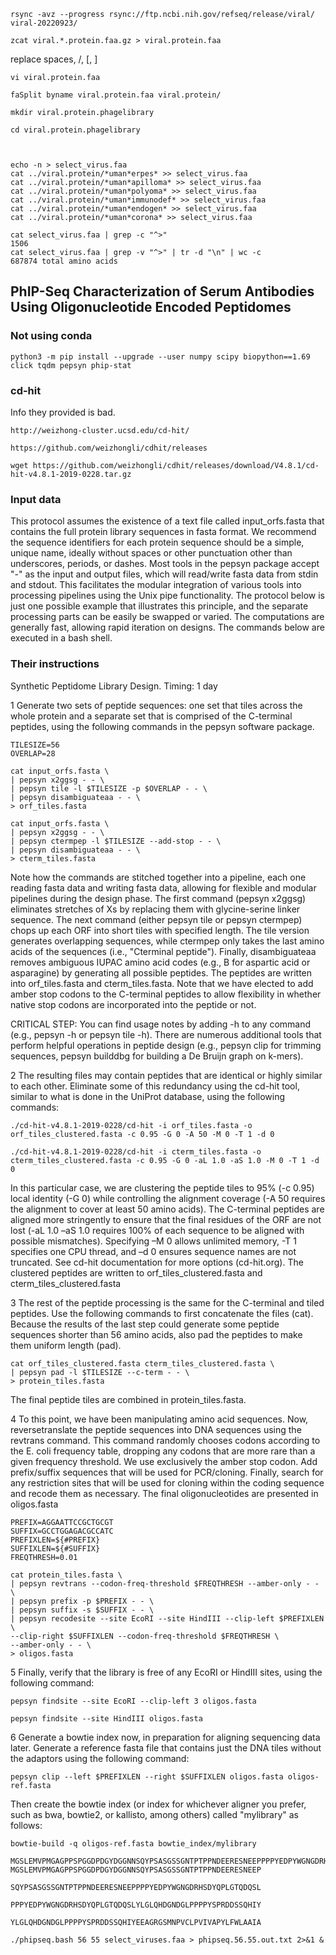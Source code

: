 

```
rsync -avz --progress rsync://ftp.ncbi.nih.gov/refseq/release/viral/ viral-20220923/

zcat viral.*.protein.faa.gz > viral.protein.faa
```

replace spaces, /, [, ]
```
vi viral.protein.faa
```


```
faSplit byname viral.protein.faa viral.protein/

mkdir viral.protein.phagelibrary

cd viral.protein.phagelibrary



echo -n > select_virus.faa
cat ../viral.protein/*uman*erpes* >> select_virus.faa
cat ../viral.protein/*uman*apilloma* >> select_virus.faa
cat ../viral.protein/*uman*polyoma* >> select_virus.faa
cat ../viral.protein/*uman*immunodef* >> select_virus.faa
cat ../viral.protein/*uman*endogen* >> select_virus.faa
cat ../viral.protein/*uman*corona* >> select_virus.faa

cat select_virus.faa | grep -c "^>"
1506
cat select_virus.faa | grep -v "^>" | tr -d "\n" | wc -c
687874 total amino acids

```









##	PhIP-Seq Characterization of Serum Antibodies Using Oligonucleotide Encoded Peptidomes


###	Not using conda

```
python3 -m pip install --upgrade --user numpy scipy biopython==1.69 click tqdm pepsyn phip-stat
```


###	cd-hit

Info they provided is bad.

```
http://weizhong-cluster.ucsd.edu/cd-hit/

https://github.com/weizhongli/cdhit/releases

wget https://github.com/weizhongli/cdhit/releases/download/V4.8.1/cd-hit-v4.8.1-2019-0228.tar.gz
```


###	Input data

This protocol assumes the existence of a text file called input_orfs.fasta that contains the full protein library sequences in fasta format. We recommend the sequence identifiers for each protein sequence should be a simple, unique name, ideally without spaces or other punctuation other than underscores, periods, or dashes. Most tools in the pepsyn package accept "-" as the input and output files, which will read/write fasta data from stdin and stdout. This facilitates the modular integration of various tools into processing pipelines using the Unix pipe functionality. The protocol below is just one possible example that illustrates this principle, and the separate processing parts can be easily be swapped or varied. The computations are generally fast, allowing rapid iteration on designs. The commands below are executed in a bash shell.


###	Their instructions


Synthetic Peptidome Library Design. Timing: 1 day

1 Generate two sets of peptide sequences: one set that tiles across the whole protein and a separate set that is comprised of the C-terminal peptides, using the following commands in the pepsyn software package.

```
TILESIZE=56
OVERLAP=28

cat input_orfs.fasta \
| pepsyn x2ggsg - - \
| pepsyn tile -l $TILESIZE -p $OVERLAP - - \
| pepsyn disambiguateaa - - \
> orf_tiles.fasta

cat input_orfs.fasta \
| pepsyn x2ggsg - - \
| pepsyn ctermpep -l $TILESIZE --add-stop - - \
| pepsyn disambiguateaa - - \
> cterm_tiles.fasta
```

Note how the commands are stitched together into a pipeline, each one reading fasta data and writing fasta data, allowing for flexible and modular pipelines during the design phase. The first command (pepsyn x2ggsg) eliminates stretches of Xs by replacing them with glycine-serine linker sequence. The next command (either pepsyn tile or pepsyn ctermpep) chops up each ORF into short tiles with specified length. The tile version generates overlapping sequences, while ctermpep only takes the last amino acids of the sequences (i.e., "Cterminal peptide"). Finally, disambiguateaa removes ambiguous IUPAC amino acid codes (e.g., B for aspartic acid or asparagine) by generating all possible peptides. The peptides are written into orf_tiles.fasta and cterm_tiles.fasta. Note that we have elected to add amber stop codons to the C-terminal peptides to allow flexibility in whether native stop codons are incorporated into the peptide or not.

CRITICAL STEP: You can find usage notes by adding -h to any command (e.g., pepsyn -h or pepsyn tile -h). There are numerous additional tools that perform helpful operations in peptide design (e.g., pepsyn clip for trimming sequences, pepsyn builddbg for building a De Bruijn graph on k-mers).

2 The resulting files may contain peptides that are identical or highly similar to each other. Eliminate some of this redundancy using the cd-hit tool, similar to what is done in the UniProt database, using the following commands:

```
./cd-hit-v4.8.1-2019-0228/cd-hit -i orf_tiles.fasta -o orf_tiles_clustered.fasta -c 0.95 -G 0 -A 50 -M 0 -T 1 -d 0

./cd-hit-v4.8.1-2019-0228/cd-hit -i cterm_tiles.fasta -o cterm_tiles_clustered.fasta -c 0.95 -G 0 -aL 1.0 -aS 1.0 -M 0 -T 1 -d 0
```

In this particular case, we are clustering the peptide tiles to 95% (-c 0.95) local identity (-G 0) while controlling the alignment coverage (-A 50 requires the alignment to cover at least 50 amino acids). The C-terminal peptides are aligned more stringently to ensure that the final residues of the ORF are not lost (-aL 1.0 –aS 1.0 requires 100% of each sequence to be aligned with possible mismatches). Specifying –M 0 allows unlimited memory, -T 1 specifies one CPU thread, and –d 0 ensures sequence names are not truncated. See cd-hit documentation for more options (cd-hit.org). The clustered peptides are written to orf_tiles_clustered.fasta and cterm_tiles_clustered.fasta

3 The rest of the peptide processing is the same for the C-terminal and tiled peptides. Use the following commands to first concatenate the files (cat).  Because the results of the last step could generate some peptide sequences shorter than 56 amino acids, also pad the peptides to make them uniform length (pad).

```
cat orf_tiles_clustered.fasta cterm_tiles_clustered.fasta \
| pepsyn pad -l $TILESIZE --c-term - - \
> protein_tiles.fasta
```

The final peptide tiles are combined in protein_tiles.fasta.


4 To this point, we have been manipulating amino acid sequences. Now, reversetranslate the peptide sequences into DNA sequences using the revtrans command. This command randomly chooses codons according to the E. coli frequency table, dropping any codons that are more rare than a given frequency threshold. We use exclusively the amber stop codon. Add prefix/suffix sequences that will be used for PCR/cloning. Finally, search for any restriction sites that will be used for cloning within the coding sequence and recode them as necessary. The final oligonucleotides are presented in oligos.fasta


```
PREFIX=AGGAATTCCGCTGCGT
SUFFIX=GCCTGGAGACGCCATC
PREFIXLEN=${#PREFIX}
SUFFIXLEN=${#SUFFIX}
FREQTHRESH=0.01

cat protein_tiles.fasta \
| pepsyn revtrans --codon-freq-threshold $FREQTHRESH --amber-only - - \
| pepsyn prefix -p $PREFIX - - \
| pepsyn suffix -s $SUFFIX - - \
| pepsyn recodesite --site EcoRI --site HindIII --clip-left $PREFIXLEN \
--clip-right $SUFFIXLEN --codon-freq-threshold $FREQTHRESH \
--amber-only - - \
> oligos.fasta
```




5 Finally, verify that the library is free of any EcoRI or HindIII sites, using the following command:

```
pepsyn findsite --site EcoRI --clip-left 3 oligos.fasta

pepsyn findsite --site HindIII oligos.fasta
```



6 Generate a bowtie index now, in preparation for aligning sequencing data later.  Generate a reference fasta file that contains just the DNA tiles without the adaptors using the following command:

```
pepsyn clip --left $PREFIXLEN --right $SUFFIXLEN oligos.fasta oligos-ref.fasta
```


Then create the bowtie index (or index for whichever aligner you prefer, such as bwa, bowtie2, or kallisto, among others) called "mylibrary" as follows:

```
bowtie-build -q oligos-ref.fasta bowtie_index/mylibrary
```














```
MGSLEMVPMGAGPPSPGGDPDGYDGGNNSQYPSASGSSGNTPTPPNDEERESNEEPPPPYEDPYWGNGDRHSDYQPLGTQDQSLYLGLQHDGNDGLPPPPYSPRDDSSQHIYEEAGRGSMNPVCLPVIVAPYLFWLAAIAASCFTASVSTVVTATGL
MGSLEMVPMGAGPPSPGGDPDGYDGGNNSQYPSASGSSGNTPTPPNDEERESNEEP
                            SQYPSASGSSGNTPTPPNDEERESNEEPPPPYEDPYWGNGDRHSDYQPLGTQDQSL
                                                        PPPYEDPYWGNGDRHSDYQPLGTQDQSLYLGLQHDGNDGLPPPPYSPRDDSSQHIY
                                                                                    YLGLQHDGNDGLPPPPYSPRDDSSQHIYEEAGRGSMNPVCLPVIVAPYLFWLAAIA
```







```
./phipseq.bash 56 55 select_viruses.faa > phipseq.56.55.out.txt 2>&1 &
```



